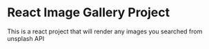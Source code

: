 # React Image Gallery Project 

This is a react project that will render any images you searched from unsplash API